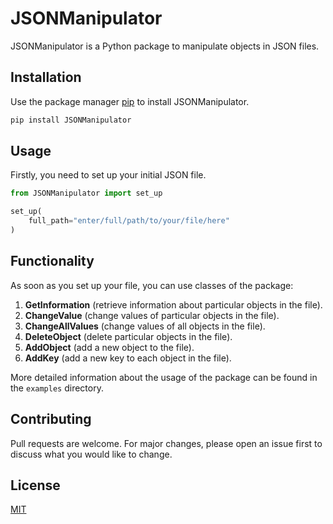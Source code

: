 # JSONManipulator
JSONManipulator is a Python package to manipulate objects in JSON files.

## Installation
Use the package manager [pip](https://pip.pypa.io/en/stable/) to install JSONManipulator.

```bash
pip install JSONManipulator
```

## Usage
Firstly, you need to set up your initial JSON file.
```python
from JSONManipulator import set_up

set_up(
    full_path="enter/full/path/to/your/file/here"
)
```
## Functionality
As soon as you set up your file, you can use classes of the package:
1. **GetInformation** (retrieve information about particular objects in the file).
2. **ChangeValue** (change values of particular objects in the file).
3. **ChangeAllValues** (change values of all objects in the file).
4. **DeleteObject** (delete particular objects in the file).
5. **AddObject** (add a new object to the file).
6. **AddKey** (add a new key to each object in the file).

More detailed information about the usage of the package can be found in the ```examples``` directory.
## Contributing
Pull requests are welcome. For major changes, please open an issue first to discuss what you would like to change.
## License
[MIT](https://choosealicense.com/licenses/mit/)

